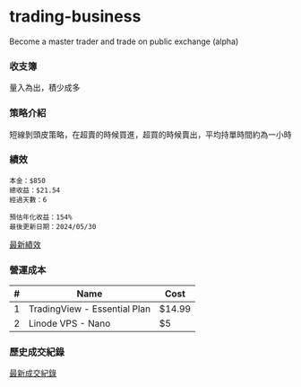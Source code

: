 # trading-business
Become a master trader and trade on public exchange (alpha)

### 收支簿
量入為出，積少成多

### 策略介紹
短線剝頭皮策略，在超賣的時候買進，超買的時候賣出，平均持單時間約為一小時

### 績效
```
本金：$850
總收益：$21.54
經過天數：6

預估年化收益：154%
最後更新日期：2024/05/30
```
[最新績效](https://docs.google.com/spreadsheets/d/1-eOnb8Xh_RWWzwRVEhaiVXZTP-C3jyrj4s_SPub9SVc/edit?usp=sharing)

### 營運成本
|#|Name|Cost|
|----|----|----|
|1|TradingView - Essential Plan|$14.99|
|2|Linode VPS - Nano|$5|

### 歷史成交紀錄
[最新成交紀錄](https://docs.google.com/spreadsheets/d/1-eOnb8Xh_RWWzwRVEhaiVXZTP-C3jyrj4s_SPub9SVc/edit?usp=sharing)
